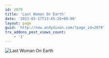 ```yaml
---
id: 2079
title: 'Last Woman On Earth'
date: '2023-03-17T13:45:26+00:00'
layout: page
guid: 'http://new.andydixon.com/?page_id=2079'
trx_addons_post_views_count:
    - '1'
---
```


![Last Woman On Earth](https://i0.wp.com/assets.g8x2.ldn.idrivee2-23.com/posters/Last%20Woman%20On%20Earth%2001.jpg?w=1200&ssl=1 "Last Woman On Earth")